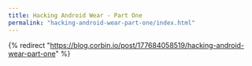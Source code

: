```yaml
---
title: Hacking Android Wear - Part One
permalink: "hacking-android-wear-part-one/index.html"
---
```


{% redirect "https://blog.corbin.io/post/177684058519/hacking-android-wear-part-one" %}
